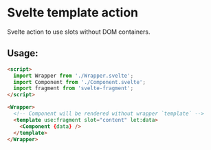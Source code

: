 # Svelte template action

Svelte action to use slots without DOM containers.

## Usage:

```html
<script>
  import Wrapper from './Wrapper.svelte';
  import Component from './Component.svelte';
  import fragment from 'svelte-fragment';
</script>

<Wrapper>
  <!-- Component will be rendered without wrapper `template` -->
  <template use:fragment slot="content" let:data>
    <Component {data} />
  </template>
</Wrapper>
```
